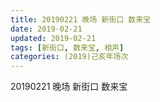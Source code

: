 ```yaml
---
title: 20190221 晚场 新街口 数来宝
date: 2019-02-21
updated: 2019-02-21
tags: [新街口, 数来宝, 相声]
categories: (2019)己亥年场次
---
```

20190221 晚场 新街口 数来宝



